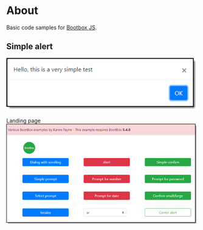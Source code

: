 # About

Basic code samples for [Bootbox JS](http://bootboxjs.com/).

## Simple alert
![screen](./asserts/B1.png)

Landing page
![screen](./asserts/B2.png)